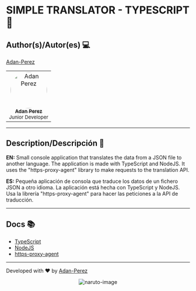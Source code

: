 # SIMPLE TRANSLATOR - TYPESCRIPT 🚀

## Author(s)/Autor(es) 💻

[Adan-Perez](https://github.com/Adan-Perez)

<table>
  <tbody>
    <tr> 
      <td align="center" valign="top" width="100%">
        <a href="https://github.com/Adan-Perez">
          <img src="https://avatars.githubusercontent.com/u/91911634?v=4" width="100px;" alt="Adan Perez" style="border-radius: 50%;"/>
          <br />
          <sub><b>Adan Perez</b></sub>
        </a>
        <br />
        <sub> Junior Developer </sub> 
      </td>
    </tr> 
  </tbody> 
</table>

---

## Description/Descripción 📌

**EN:** Small console application that translates the data from a JSON file to another language. The application is made with TypeScript and NodeJS. It uses the "https-proxy-agent" library to make requests to the translation API.

**ES:** Pequeña aplicación de consola que traduce los datos de un fichero JSON a otro idioma. La aplicación está hecha con TypeScript y NodeJS. Usa la librería "https-proxy-agent" para hacer las peticiones a la API de traducción.

---

## Docs 📚

- [TypeScript](https://www.typescriptlang.org/docs/)
- [NodeJS](https://nodejs.org/docs/latest/api/)
- [https-proxy-agent](https://www.npmjs.com/package/https-proxy-agent)

---

Developed with ❤ by [Adan-Perez](https://github.com/Adan-Perez)

<p align="center" style="width: 100%; height: 100%;">
  <img src="https://storage.googleapis.com/sticker-prod/Wren242GEdiHYWm6ZGJp/5.png" alt="naruto-image">
</p>

## Legal warning/Aviso Legal ⚠️

**EN:** This project is made 100% for educational and learning purposes. Any misuse of this application or code is the responsibility of the user.

**ES:** Este proyecto está hecho 100% con fines educativos y de aprendizaje. Cualquier mal uso de esta aplicación o código es responsabilidad del usuario.

---

